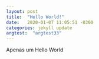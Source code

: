 ```yaml
---
layout: post
title:  "Hello World!"
date:   2020-01-07 11:05:51 -0300
categories: jekyll update
argtest:  "argtest33"
---
```


Apenas um Hello World
